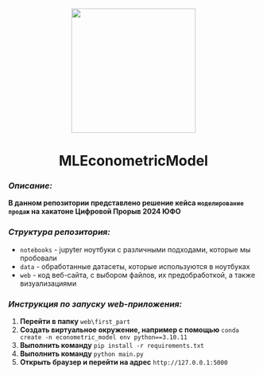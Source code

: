 <h3 align=center><img src="https://mediadirectiongroup.ru/upload/iblock/d3e/media_wise_logo_white%20(1).png" width=250 /></h3>
<h1 align="center">MLEconometricModel</h1>

### *Описание:*
**В данном репозитории представлено решение кейса `моделирование продаж` на хакатоне Цифровой Прорыв 2024 ЮФО**

### *Структура репозитория:*

- `notebooks` - jupyter ноутбуки с различными подходами, которые мы пробовали
- `data` - обработанные датасеты, которые используются в ноутбуках
- `web` - код веб-сайта, с выбором файлов, их предобработкой, а также визуализациями

### *Инструкция по запуску web-приложения:*

1. **Перейти в папку** `web\first_part`
2. **Создать виртуальное окружение, например с помощью** `conda create -n econometric_model env python==3.10.11`
3. **Выполнить команду** `pip install -r requirements.txt`
4. **Выполнить команду** `python main.py`
5. **Открыть браузер и перейти на адрес** `http://127.0.0.1:5000`
